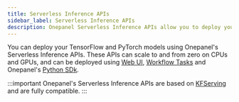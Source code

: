 ```yaml
---
title: Serverless Inference APIs
sidebar_label: Serverless Inference APIs
description: Onepanel Serverless Inference APIs allow you to deploy your PyTorch and TensorFlow models
---
```


You can deploy your TensorFlow and PyTorch models using Onepanel's Serverless Inference APIs. These APIs can scale to and from zero on CPUs and GPUs, and can be deployed using [Web UI](/docs/reference/serverless-inference/create-with-web-ui), [Workflow Tasks](/docs/reference/serverless-inference/create-with-workflow-task) and Onepanel's [Python SDk](/docs/reference/serverless-inference/create-with-python-sdk).

:::important
Onepanel's Serverless Inference APIs are based on [KFServing](https://github.com/kubeflow/kfserving) and are fully compatible.
:::
